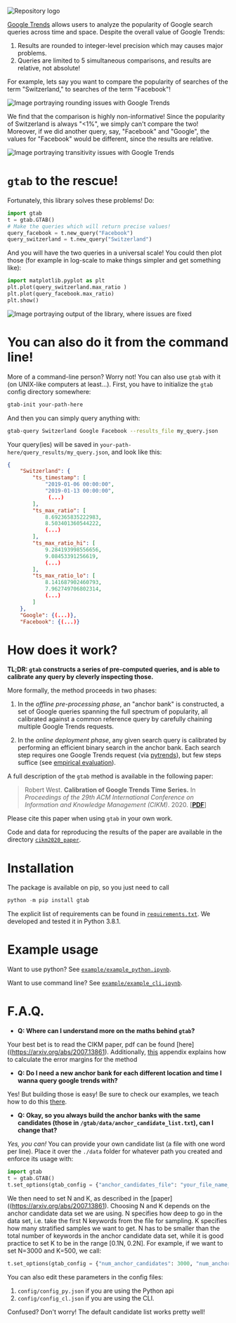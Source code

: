 ![Repository logo](./logo.png)


[Google Trends](https://trends.google.com/) allows users to analyze the popularity of Google search
queries across time and space.
Despite the overall value of Google Trends:

1. Results are rounded to integer-level precision
which may causes major problems.
2. Queries are limited to 5 simultaneous comparisons, and results are relative, not absolute!

For example, lets say you want to compare the popularity of searches of the term "Switzerland,"
 to searches of the term "Facebook"!

![Image portraying rounding issues with Google Trends](./example/imgs/lead.png)

We find that the comparison is highly non-informative!
Since the popularity of Switzerland is always "<1%", we simply can't compare the two!
Moreover, if we did another query, say, "Facebook" and "Google", the values for "Facebook" would be different, since the results are relative.

![Image portraying transitivity issues with Google Trends](./example/imgs/lead3.png)


# `gtab` to the rescue!

Fortunately, this library solves these problems! Do:

~~~python
import gtab
t = gtab.GTAB()
# Make the queries which will return precise values!
query_facebook = t.new_query("Facebook")
query_switzerland = t.new_query("Switzerland")
~~~

And you will have the two queries in a universal scale!
You could then plot those (for example in log-scale to make things simpler and get something like):

~~~python
import matplotlib.pyplot as plt 
plt.plot(query_switzerland.max_ratio )
plt.plot(query_facebook.max_ratio)
plt.show()
~~~

![Image portraying output of the library, where issues are fixed](./example/imgs/lead2.png)

# You can also do it from the command line!

More of a command-line person? Worry not! You can also use `gtab` with it (on UNIX-like computers at least...).
First, you have to initialize the `gtab` config directory somewhere:

~~~bash
gtab-init your-path-here
~~~

And then you can simply query anything with:

~~~bash
gtab-query Switzerland Google Facebook --results_file my_query.json 
~~~

Your query(ies) will be saved in `your-path-here/query_results/my_query.json`, and look like this:

~~~json
{
    "Switzerland": {
        "ts_timestamp": [
            "2019-01-06 00:00:00",
            "2019-01-13 00:00:00",
             (...)
        ],
        "ts_max_ratio": [
            8.692365835222983,
            8.503401360544222,
            (...)
        ],
        "ts_max_ratio_hi": [
            9.284193998556656,
            9.08453391256619,
            (...)
        ],
        "ts_max_ratio_lo": [
            8.141687902460793,
            7.962749706802314,
            (...)
        ]
    },
    "Google": {(...)},
    "Facebook": {(...)}
~~~


# How does it work?

**TL;DR:
`gtab` constructs a series of pre-computed queries,
and is able to calibrate any query by cleverly inspecting those.**

More formally, the method proceeds in two phases:

1. In the *offline pre-processing phase*, an "anchor bank" is constructed, a set of Google queries spanning the full spectrum 
of popularity, all calibrated against a common reference query by carefully chaining multiple Google Trends requests.

2. In the *online deployment phase*, any given search query is calibrated by performing an efficient binary search in the anchor bank.
Each search step requires one Google Trends request (via [pytrends](https://github.com/GeneralMills/pytrends)), but few
 steps suffice (see [empirical evaluation](https://arxiv.org/abs/2007.13861)).

A full description of the `gtab` method is available in the following paper:

> Robert West. **Calibration of Google Trends Time Series.** In *Proceedings of the 29th ACM International Conference on Information and Knowledge Management (CIKM)*. 2020. [**[PDF](https://arxiv.org/abs/2007.13861)**]

Please cite this paper when using `gtab` in your own work.

Code and data for reproducing the results of the paper are available in the directory [`cikm2020_paper`](_cikm2020_paper).

# Installation

The package is available on pip, so you just need to call
~~~python
python -m pip install gtab
~~~

The explicit list of requirements can be found in [`requirements.txt`](requirements.txt).
We developed and tested it in Python 3.8.1.

# Example usage

Want to use python? See [`example/example_python.ipynb`](example/example_python.ipynb).

Want to use command line?  See [`example/example_cli.ipynb`](example/example_cli.md).

# F.A.Q.

- **Q: Where can I understand more on the maths behind `gtab`?**

Your best bet is to read the CIKM paper, pdf can be found [here]((https://arxiv.org/abs/2007.13861).
Additionally, [this](cikm2020_paper/README.md) appendix explains how to calculate the error margins for the method

- **Q: Do I need a new anchor bank for each different location and time I wanna query google trends with?**

Yes! But building those is easy! Be sure to check our examples, we teach how to do this [there](example/example.ipynb).

- **Q: Okay, so you always build the anchor banks with the same candidates (those in `/gtab/data/anchor_candidate_list.txt`), can I change that?**

*Yes, you can!* You can provide your own candidate list (a file with one word per line). 
Place it over the `./data` folder for whatever path you created and enforce its usage with:

~~~python
import gtab
t = gtab.GTAB()
t.set_options(gtab_config = {"anchor_candidates_file": "your_file_name_here.txt"})
~~~

We then need to set N and K, as described in the [paper]((https://arxiv.org/abs/2007.13861). 
Choosing N and K depends on the anchor candidate data set we are using.
 N specifies how deep to go in the data set, i.e. take the first N keywords from the file for sampling. 
 K specifies how many stratified samples we want to get. N has to be smaller than the total number of keywords in the
  anchor candidate data set, while it is good practice to set K to be in the range [0.1N, 0.2N]. 
  For example, if we want to set N=3000 and K=500, we call:
  
~~~python
t.set_options(gtab_config = {"num_anchor_candidates": 3000, "num_anchors": 500})
~~~

You can also edit these parameters in the config files:
1. `config/config_py.json` if you are using the Python api
2. `config/config_cl.json` if you are using the CLI.

Confused? Don't worry! The default candidate list works pretty well!

